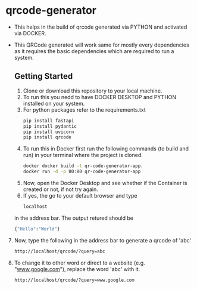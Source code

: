 # qrcode-generator
- This helps in the build of qrcode generated via PYTHON and activated via DOCKER.
- This QRCode generated will work same for mostly every dependencies as it requires the basic dependencies which are required to run a system.

  ## Getting Started
  1. Clone or download this repository to your local machine.
  2. To run this you nedd to have DOCKER DESKTOP and PYTHON installed on your system.
  3. For python packages refer to the requirements.txt
     ```bash
     pip install fastapi
     pip install pydantic
     pip install uvicorn
     pip install qrcode
  4. To run this in Docker first run the following commands (to build and run) in your terminal where the project is cloned.
     ```bash
     docker docker build -t qr-code-generator-app.
     docker run -d -p 80:80 qr-code-generator-app
  5. Now, open the Docker Desktop and see whether if the Container is created or not, if not try again.
  6. If yes, the go to your default browser and type
     ```bash
     localhost
    in the address bar. The output retured should be
     ```bash
     {"Hello":"World"}
7. Now, type the following in the address bar to generate a qrcode of 'abc'
     ```bash
     http://localhost/qrcode/?query=abc
  8. To change it to other word or direct to a website (e.g. "www.google.com"), replace the word 'abc' with it.
     ```bash
     http://localhost/qrcode/?query=www.google.com
   
